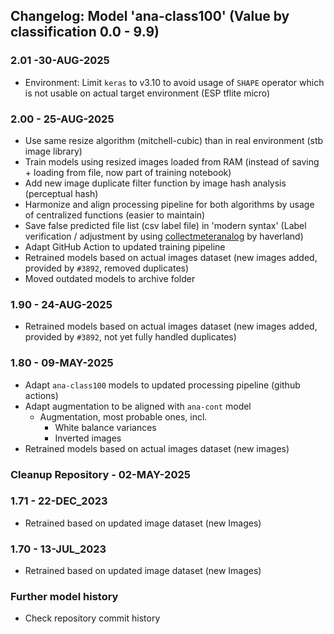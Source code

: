 ## Changelog: Model 'ana-class100' (Value by classification 0.0 - 9.9)

### 2.01 -30-AUG-2025
* Environment: Limit `keras` to v3.10 to avoid usage of `SHAPE` operator which is not usable on actual target environment (ESP tflite micro)

### 2.00 - 25-AUG-2025
* Use same resize algorithm (mitchell-cubic) than in real environment (stb image library)
* Train models using resized images loaded from RAM (instead of saving + loading from file, now part of training notebook)
* Add new image duplicate filter function by image hash analysis (perceptual hash)
* Harmonize and align processing pipeline for both algorithms by usage of centralized functions (easier to maintain)
* Save false predicted file list (csv label file) in 'modern syntax' (Label verification / adjustment by using [collectmeteranalog](https://github.com/haverland/collectmeteranalog?tab=readme-ov-file#label-file-syntax) by haverland)
* Adapt GitHub Action to updated training pipeline
* Retrained models based on actual images dataset (new images added, provided by `#3892`, removed duplicates)
* Moved outdated models to archive folder

### 1.90 - 24-AUG-2025
* Retrained models based on actual images dataset (new images added, provided by `#3892`, not yet fully handled duplicates)

### 1.80 - 09-MAY-2025
* Adapt `ana-class100` models to updated processing pipeline (github actions)
* Adapt augmentation to be aligned with `ana-cont` model
  * Augmentation, most probable ones, incl.
      * White balance variances
      * Inverted images
* Retrained models based on actual images dataset (new images)

### Cleanup Repository - 02-MAY-2025

### 1.71 - 22-DEC_2023
* Retrained based on updated image dataset (new Images)

### 1.70 - 13-JUL_2023
* Retrained based on updated image dataset (new Images)

### Further model history
* Check repository commit history